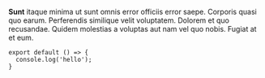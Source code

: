 **Sunt** itaque minima ut sunt omnis error officiis error saepe. Corporis quasi quo earum. Perferendis similique velit voluptatem. Dolorem et quo recusandae. Quidem molestias a voluptas aut nam vel quo nobis. Fugiat at et eum.

```
export default () => {
  console.log('hello');
}
```
